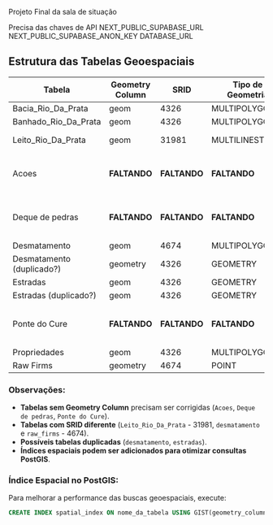 Projeto Final da sala de situação

Precisa das chaves de API
NEXT_PUBLIC_SUPABASE_URL
NEXT_PUBLIC_SUPABASE_ANON_KEY
DATABASE_URL



## Estrutura das Tabelas Geoespaciais

| Tabela                 | Geometry Column | SRID     | Tipo de Geometria  | Observação |
|------------------------|----------------|---------|-------------------|------------|
| Bacia_Rio_Da_Prata     | geom           | 4326    | MULTIPOLYGON     |            |
| Banhado_Rio_Da_Prata   | geom           | 4326    | MULTIPOLYGON     |            |
| Leito_Rio_Da_Prata     | geom           | 31981   | MULTILINESTRING  | SRID diferente |
| Acoes                 | **FALTANDO**    | **FALTANDO** | **FALTANDO**  | Essa tabela está sem Geometry Column |
| Deque de pedras       | **FALTANDO**    | **FALTANDO** | **FALTANDO**  | Essa tabela está sem Geometry Column |
| Desmatamento          | geom           | 4674    | MULTIPOLYGON     |            |
| Desmatamento (duplicado?) | geometry    | 4326    | GEOMETRY         | Duplicado? |
| Estradas              | geom           | 4326    | GEOMETRY         |            |
| Estradas (duplicado?) | geom           | 4326    | GEOMETRY         | Duplicado? |
| Ponte do Cure         | **FALTANDO**    | **FALTANDO** | **FALTANDO**  | Essa tabela está sem Geometry Column |
| Propriedades          | geom           | 4326    | MULTIPOLYGON     |            |
| Raw Firms            | geometry       | 4674    | POINT            |            |

### Observações:
- **Tabelas sem Geometry Column** precisam ser corrigidas (`Acoes`, `Deque de pedras`, `Ponte do Cure`).
- **Tabelas com SRID diferente** (`Leito_Rio_Da_Prata` - 31981, `desmatamento` e `raw_firms` - 4674).
- **Possíveis tabelas duplicadas** (`desmatamento`, `estradas`).
- **Índices espaciais podem ser adicionados para otimizar consultas PostGIS**.

### Índice Espacial no PostGIS:
Para melhorar a performance das buscas geoespaciais, execute:
```sql
CREATE INDEX spatial_index ON nome_da_tabela USING GIST(geometry_column);

